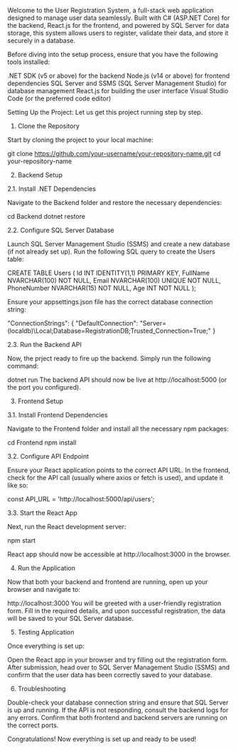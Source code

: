 Welcome to the User Registration System, a full-stack web application designed to manage user data seamlessly. Built with C# (ASP.NET Core) for the backend, React.js for the frontend, and powered by SQL Server for data storage, this system allows users to register, validate their data, and store it securely in a database.


Before diving into the setup process, ensure that you have the following tools installed:

.NET SDK (v5 or above) for the backend
Node.js (v14 or above) for frontend dependencies
SQL Server and SSMS (SQL Server Management Studio) for database management
React.js for building the user interface
Visual Studio Code (or the preferred code editor)

Setting Up the Project:
Let us get this project running step by step.

1. Clone the Repository

Start by cloning the project to your local machine:

git clone https://github.com/your-username/your-repository-name.git
cd your-repository-name

2. Backend Setup

2.1. Install .NET Dependencies

Navigate to the Backend folder and restore the necessary dependencies:

cd Backend
dotnet restore

2.2. Configure SQL Server Database

Launch SQL Server Management Studio (SSMS) and create a new database (if not already set up).
Run the following SQL query to create the Users table:

CREATE TABLE Users (
    Id INT IDENTITY(1,1) PRIMARY KEY,
    FullName NVARCHAR(100) NOT NULL,
    Email NVARCHAR(100) UNIQUE NOT NULL,
    PhoneNumber NVARCHAR(15) NOT NULL,
    Age INT NOT NULL
);

Ensure your appsettings.json file has the correct database connection string:

"ConnectionStrings": {
    "DefaultConnection": "Server=(localdb)\\Local;Database=RegistrationDB;Trusted_Connection=True;"
}

2.3. Run the Backend API

Now, the prject ready to fire up the backend. Simply run the following command:


dotnet run
The backend API should now be live at http://localhost:5000 (or the port you configured).

3. Frontend Setup

3.1. Install Frontend Dependencies

Navigate to the Frontend folder and install all the necessary npm packages:

cd Frontend
npm install

3.2. Configure API Endpoint

Ensure your React application points to the correct API URL. In the frontend, check for the API call (usually where axios or fetch is used), and update it like so:

const API_URL = 'http://localhost:5000/api/users';

3.3. Start the React App

Next, run the React development server:

npm start

React app should now be accessible at http://localhost:3000 in the browser.

4. Run the Application

Now that both your backend and frontend are running, open up your browser and navigate to:

http://localhost:3000
You will be greeted with a user-friendly registration form. Fill in the required details, and upon successful registration, the data will be saved to your SQL Server database.

5. Testing Application

Once everything is set up:

Open the React app in your browser and try filling out the registration form.
After submission, head over to SQL Server Management Studio (SSMS) and confirm that the user data has been correctly saved to your database.

6. Troubleshooting

Double-check your database connection string and ensure that SQL Server is up and running.
If the API is not responding, consult the backend logs for any errors.
Confirm that both frontend and backend servers are running on the correct ports.

Congratulations! Now everything is set up and ready to be used!
